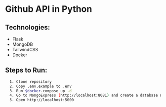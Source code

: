 # Github API in Python

Technologies:
----------
- Flask
- MongoDB
- TailwindCSS
- Docker

Steps to Run:
----------
```bash
  1. Clone repository
  2. Copy .env.example to .env
  3. Run $docker-compose up -d
  4. Go to MongoExpress (http://localhost:8081) and create a database named: users
  5. Open http://localhost:5000
```
